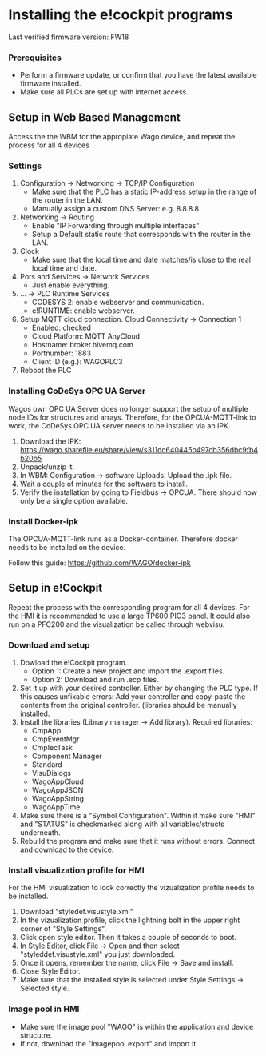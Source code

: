 # Installing the e!cockpit programs

Last verified firmware version: FW18

### Prerequisites
- Perform a firmware update, or confirm that you have the latest available firmware installed.
- Make sure all PLCs are set up with internet access.  

## Setup in Web Based Management
Access the the WBM for the appropiate Wago device, and repeat the process for all 4 devices

### Settings
 1. Configuration -> Networking -> TCP/IP Configuration
    - Make sure that the PLC has a static IP-address setup in the range of the router in the LAN. 
    - Manually assign a custom DNS Server: e.g. 8.8.8.8
 2. Networking -> Routing 
    - Enable "IP Forwarding through multiple interfaces"
    - Setup a Default static route that corresponds with the router in the LAN. 
 3. Clock
    - Make sure that the local time and date matches/is close to the real local time and date. 
 4. Pors and Services -> Network Services
    - Just enable everything. 
 5. ... -> PLC Runtime Services
    - CODESYS 2: enable webserver and communication. 
    - e!RUNTIME: enable webserver. 
 6. Setup MQTT cloud connection. Cloud Connectivity -> Connection 1
    - Enabled: checked
    - Cloud Platform: MQTT AnyCloud
    - Hostname: broker.hivemq.com
    - Portnumber: 1883
    - Client ID (e.g.): WAGOPLC3
 7. Reboot the PLC

### Installing CoDeSys OPC UA Server
Wagos own OPC UA Server does no longer support the setup of multiple node IDs for structures and arrays. Therefore, for the OPCUA-MQTT-link to work, the CoDeSys OPC UA server needs to be installed via an IPK. 

1. Download the IPK: https://wago.sharefile.eu/share/view/s311dc640445b497cb356dbc9fb4b20b5
2. Unpack/unzip it.
3. In WBM: Configuration -> software Uploads. Upload the .ipk file. 
4. Wait a couple of minutes for the software to install. 
5. Verify the installation by going to Fieldbus -> OPCUA. There should now only be a single option available. 

### Install Docker-ipk
The OPCUA-MQTT-link runs as a Docker-container. Therefore docker needs to be installed on the device.

Follow this guide: https://github.com/WAGO/docker-ipk


## Setup in e!Cockpit
Repeat the process with the corresponding program for all 4 devices. 
For the HMI it is recommended to use a large TP600 PIO3 panel. It could also run on a PFC200 and the visualization be called through webvisu. 

### Download and setup
1. Dowload the e!Cockpit program. 
   - Option 1: Create a new project and import the .export files. 
   - Option 2: Download and run .ecp files. 
2. Set it up with your desired controller. Either by changing the PLC type. If this causes unfixable errors: Add your controller and copy-paste the contents from the original controller. (libraries should be manually installed.
3. Install the libraries (Library manager -> Add library).
   Required libraries:
   - CmpApp
   - CmpEventMgr
   - CmpIecTask
   - Component Manager
   - Standard
   - VisuDialogs
   - WagoAppCloud
   - WagoAppJSON
   - WagoAppString
   - WagoAppTime
 5. Make sure there is a "Symbol Configuration". Within it make sure "HMI" and "STATUS" is checkmarked along with all variables/structs underneath. 
 6. Rebuild the program and make sure that it runs without errors. Connect and download to the device. 

### Install visualization profile for HMI
For the HMI visualization to look correctly the vizualization profile needs to be installed.
1. Download "styledef.visustyle.xml"
2. In the vizualization profile, click the lightning bolt in the upper right corner of "Style Settings". 
3. Click open style editor. Then it takes a couple of seconds to boot. 
4. In Style Editor, click File -> Open and then select "styleddef.visustyle.xml" you just downloaded. 
5. Once it opens, remember the name, click File -> Save and install. 
6. Close Style Editor. 
7. Make sure that the installed style is selected under Style Settings -> Selected style. 


### Image pool in HMI
- Make sure the image pool "WAGO" is within the application and device strucutre. 
- If not, download the "imagepool.export" and import it. 
